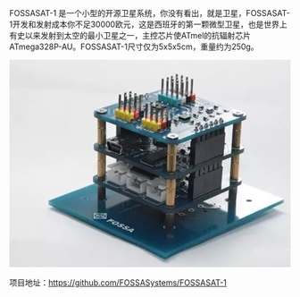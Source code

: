 FOSSASAT-1 是一个小型的开源卫星系统，你没有看出，就是卫星，FOSSASAT-1开发和发射成本你不足30000欧元，这是西班牙的第一颗微型卫星，也是世界上有史以来发射到太空的最小卫星之一，主控芯片使ATmel的抗辐射芯片ATmega328P-AU。FOSSASAT-1尺寸仅为5x5x5cm，重量约为250g。



![](./images/FOSSASAT-1.jpg)





项目地址：https://github.com/FOSSASystems/FOSSASAT-1